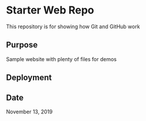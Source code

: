 # Starter Web Repo

This repository is for showing how Git and GitHub work

## Purpose

Sample website with plenty of files for demos

## Deployment 

## Date

November 13, 2019
